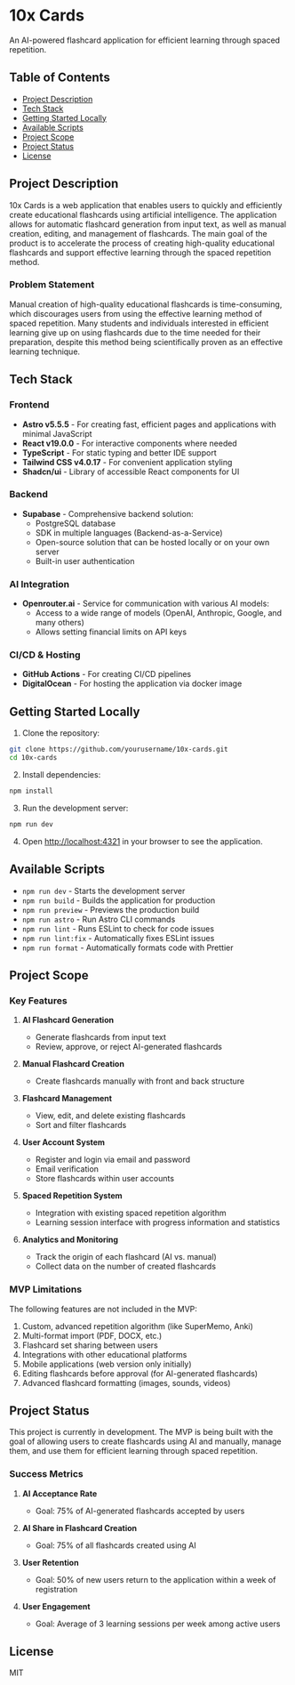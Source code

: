 # 10x Cards

An AI-powered flashcard application for efficient learning through spaced repetition.

## Table of Contents

- [Project Description](#project-description)
- [Tech Stack](#tech-stack)
- [Getting Started Locally](#getting-started-locally)
- [Available Scripts](#available-scripts)
- [Project Scope](#project-scope)
- [Project Status](#project-status)
- [License](#license)

## Project Description

10x Cards is a web application that enables users to quickly and efficiently create educational flashcards using artificial intelligence. The application allows for automatic flashcard generation from input text, as well as manual creation, editing, and management of flashcards. The main goal of the product is to accelerate the process of creating high-quality educational flashcards and support effective learning through the spaced repetition method.

### Problem Statement

Manual creation of high-quality educational flashcards is time-consuming, which discourages users from using the effective learning method of spaced repetition. Many students and individuals interested in efficient learning give up on using flashcards due to the time needed for their preparation, despite this method being scientifically proven as an effective learning technique.

## Tech Stack

### Frontend
- **Astro v5.5.5** - For creating fast, efficient pages and applications with minimal JavaScript
- **React v19.0.0** - For interactive components where needed
- **TypeScript** - For static typing and better IDE support
- **Tailwind CSS v4.0.17** - For convenient application styling
- **Shadcn/ui** - Library of accessible React components for UI

### Backend
- **Supabase** - Comprehensive backend solution:
  - PostgreSQL database
  - SDK in multiple languages (Backend-as-a-Service)
  - Open-source solution that can be hosted locally or on your own server
  - Built-in user authentication

### AI Integration
- **Openrouter.ai** - Service for communication with various AI models:
  - Access to a wide range of models (OpenAI, Anthropic, Google, and many others)
  - Allows setting financial limits on API keys

### CI/CD & Hosting
- **GitHub Actions** - For creating CI/CD pipelines
- **DigitalOcean** - For hosting the application via docker image

## Getting Started Locally

1. Clone the repository:

```bash
git clone https://github.com/yourusername/10x-cards.git
cd 10x-cards
```

2. Install dependencies:

```bash
npm install
```

3. Run the development server:

```bash
npm run dev
```

4. Open [http://localhost:4321](http://localhost:4321) in your browser to see the application.

## Available Scripts

- `npm run dev` - Starts the development server
- `npm run build` - Builds the application for production
- `npm run preview` - Previews the production build
- `npm run astro` - Run Astro CLI commands
- `npm run lint` - Runs ESLint to check for code issues
- `npm run lint:fix` - Automatically fixes ESLint issues
- `npm run format` - Automatically formats code with Prettier

## Project Scope

### Key Features

1. **AI Flashcard Generation**
   - Generate flashcards from input text
   - Review, approve, or reject AI-generated flashcards

2. **Manual Flashcard Creation**
   - Create flashcards manually with front and back structure

3. **Flashcard Management**
   - View, edit, and delete existing flashcards
   - Sort and filter flashcards

4. **User Account System**
   - Register and login via email and password
   - Email verification
   - Store flashcards within user accounts

5. **Spaced Repetition System**
   - Integration with existing spaced repetition algorithm
   - Learning session interface with progress information and statistics

6. **Analytics and Monitoring**
   - Track the origin of each flashcard (AI vs. manual)
   - Collect data on the number of created flashcards

### MVP Limitations

The following features are not included in the MVP:
1. Custom, advanced repetition algorithm (like SuperMemo, Anki)
2. Multi-format import (PDF, DOCX, etc.)
3. Flashcard set sharing between users
4. Integrations with other educational platforms
5. Mobile applications (web version only initially)
6. Editing flashcards before approval (for AI-generated flashcards)
7. Advanced flashcard formatting (images, sounds, videos)

## Project Status

This project is currently in development. The MVP is being built with the goal of allowing users to create flashcards using AI and manually, manage them, and use them for efficient learning through spaced repetition.

### Success Metrics

1. **AI Acceptance Rate**
   - Goal: 75% of AI-generated flashcards accepted by users

2. **AI Share in Flashcard Creation**
   - Goal: 75% of all flashcards created using AI

3. **User Retention**
   - Goal: 50% of new users return to the application within a week of registration

4. **User Engagement**
   - Goal: Average of 3 learning sessions per week among active users

## License

MIT

